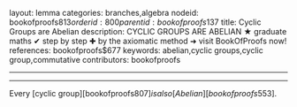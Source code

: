 layout: lemma
categories: branches,algebra
nodeid: bookofproofs$813
orderid: 800
parentid: bookofproofs$137
title: Cyclic Groups are Abelian
description: CYCLIC GROUPS ARE ABELIAN ★ graduate maths ✔ step by step ✚ by the axiomatic method ➜ visit BookOfProofs now!
references: bookofproofs$677
keywords: abelian,cyclic groups,cyclic group,commutative
contributors: bookofproofs


---


---

Every [cyclic group][bookofproofs$807] is also [Abelian][bookofproofs$553].